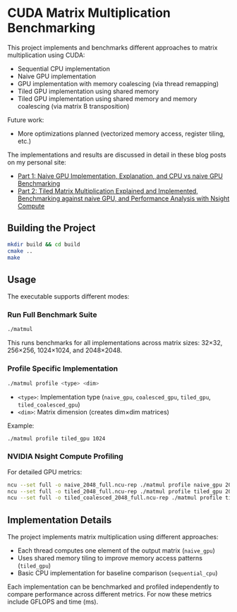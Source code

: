 # CUDA Matrix Multiplication Benchmarking

This project implements and benchmarks different approaches to matrix multiplication using CUDA:
- Sequential CPU implementation
- Naive GPU implementation
- GPU implementation with memory coalescing (via thread remapping)
- Tiled GPU implementation using shared memory
- Tiled GPU implementation using shared memory and memory coalescing (via matrix B transposition)

Future work:
- More optimizations planned (vectorized memory access, register tiling, etc.)

The implementations and results are discussed in detail in these blog posts on my personal site:
- [Part 1: Naive GPU Implementation, Explanation, and CPU vs naive GPU Benchmarking](https://andreasholt.com/posts/gpu-vs-cpu-matmul/)
- [Part 2: Tiled Matrix Multiplication Explained and Implemented, Benchmarking against naive GPU, and Performance Analysis with Nsight Compute](https://andreasholt.com/posts/shared-tiled-matmul/)



## Building the Project

```bash
mkdir build && cd build
cmake ..
make
```

## Usage

The executable supports different modes:

### Run Full Benchmark Suite
```bash
./matmul
```
This runs benchmarks for all implementations across matrix sizes: 32×32, 256×256, 1024×1024, and 2048×2048.

### Profile Specific Implementation
```bash
./matmul profile <type> <dim>
```
- `<type>`: Implementation type (`naive_gpu`, `coalesced_gpu`, `tiled_gpu`, `tiled_coalesced_gpu`)
- `<dim>`: Matrix dimension (creates dim×dim matrices)

Example:
```bash
./matmul profile tiled_gpu 1024
```

### NVIDIA Nsight Compute Profiling
For detailed GPU metrics:
```bash
ncu --set full -o naive_2048_full.ncu-rep ./matmul profile naive_gpu 2048
ncu --set full -o tiled_2048_full.ncu-rep ./matmul profile tiled_gpu 2048
ncu --set full -o tiled_coalesced_2048_full.ncu-rep ./matmul profile tiled_coalesced_gpu 2048
```

## Implementation Details

The project implements matrix multiplication using different approaches:
- Each thread computes one element of the output matrix (`naive_gpu`)
- Uses shared memory tiling to improve memory access patterns (`tiled_gpu`)
- Basic CPU implementation for baseline comparison (`sequential_cpu`)

Each implementation can be benchmarked and profiled independently to compare performance across different metrics. For now these metrics include GFLOPS and time (ms).